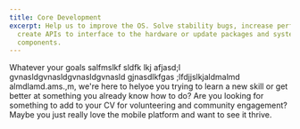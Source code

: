 ```yaml
---
title: Core Development
excerpt: Help us to improve the OS. Solve stability bugs, increase performance,
  create APIs to interface to the hardware or update packages and system
  components.
---
```

Whatever your goals salfmslkf sldfk lkj afjasd;l gvnasldgvnasldgvnasldgvnasld gjnasdlkfgas ;lfdjjslkjaldmalmd almdlamd.ams.,m, we're here to helyoe you trying to learn a new skill or get better at something you already know how to do? Are you looking for something to add to your CV for volunteering and community engagement? Maybe you just really love the mobile platform and want to see it thrive.